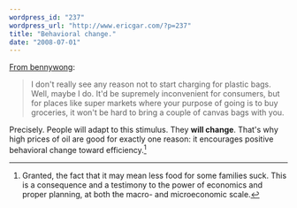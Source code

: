 ```yaml
---
wordpress_id: "237"
wordpress_url: "http://www.ericgar.com/?p=237"
title: "Behavioral change."
date: "2008-07-01"
---
```


[From bennywong][wong]\:

[wong]: http://notebook.bwong.net/2008/06/30/its-cool-to-be-green-nowadays/

> I don't really see any reason not to start charging for plastic
> bags. Well, maybe I do. It'd be supremely inconvenient for consumers,
> but for places like super markets where your purpose of going is to buy
> groceries, it won't be hard to bring a couple of canvas bags with you.

Precisely. People will adapt to this stimulus. They **will
change**. That's why high prices of oil are good for exactly
one reason: it encourages positive behavioral change toward
efficiency.[^1]

[^1]: Granted, the fact that it may mean less food for some families
suck. This is a consequence and a testimony to the power of economics
and proper planning, at both the macro- and microeconomic scale.

